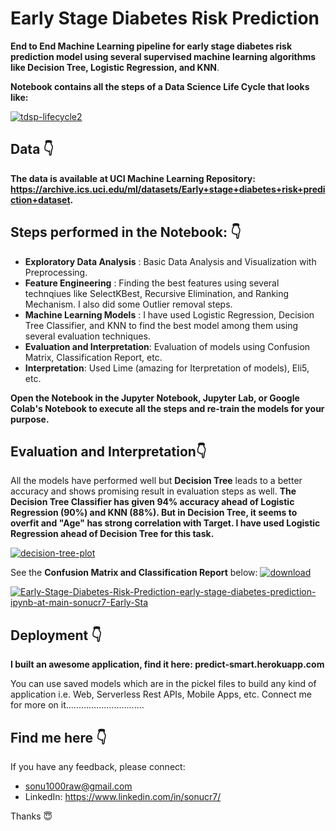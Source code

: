 # Early Stage Diabetes Risk Prediction

**End to End Machine Learning pipeline for early stage diabetes risk prediction model using several supervised machine learning algorithms like Decision Tree, Logistic Regression, and KNN**.


**Notebook contains all the steps of a Data Science Life Cycle that looks like:**

<a href="https://ibb.co/jvmyGLW"><img src="https://i.ibb.co/SXbt0Kd/tdsp-lifecycle2.png" alt="tdsp-lifecycle2" border="0"></a>

## Data 👇

**The data is available at UCI Machine Learning Repository: https://archive.ics.uci.edu/ml/datasets/Early+stage+diabetes+risk+prediction+dataset.**

## Steps performed in the Notebook: 👇

+ **Exploratory Data Analysis** : Basic Data Analysis and Visualization with Preprocessing.
+ **Feature Engineering** : Finding the best features using several technqiues like SelectKBest, Recursive Elimination, and Ranking Mechanism.  I also did some Outlier removal steps.
+ **Machine Learning Models** : I have used Logistic Regression, Decision Tree Classifier, and KNN to find the best model among them using several evaluation techniques.
+ **Evaluation and Interpretation**: Evaluation of models using Confusion Matrix, Classification Report, etc.
+ **Interpretation**: Used Lime (amazing for Iterpretation of models), Eli5, etc.

**Open the Notebook in the Jupyter Notebook, Jupyter Lab, or Google Colab's Notebook to execute all the steps and re-train the models for your purpose.**

## Evaluation and Interpretation👇

All the models have performed well but **Decision Tree** leads to a better accuracy and shows promising result in evaluation steps as well. **The Decision Tree Classifier has given 94% accuracy ahead of Logistic Regression (90%) and KNN (88%). But in Decision Tree, it seems to overfit and "Age" has strong correlation with Target. I have used Logistic Regression ahead of Decision Tree for this task.**

<a href="https://ibb.co/8MmFXqN"><img src="https://i.ibb.co/LS04vmY/decision-tree-plot.png" alt="decision-tree-plot" border="0"></a>

See the **Confusion Matrix and Classification Report** below:
<a href="https://imgbb.com/"><img src="https://i.ibb.co/rv7v2KJ/download.png" alt="download" border="0"></a>

<a href="https://ibb.co/qg53CDM"><img src="https://i.ibb.co/vdY6hcx/Early-Stage-Diabetes-Risk-Prediction-early-stage-diabetes-prediction-ipynb-at-main-sonucr7-Early-Sta.png" alt="Early-Stage-Diabetes-Risk-Prediction-early-stage-diabetes-prediction-ipynb-at-main-sonucr7-Early-Sta" border="0"></a>



## Deployment 👇

**I built an awesome application, find it here: predict-smart.herokuapp.com**

You can use saved models which are in the pickel files to build any kind of application i.e. Web, Serverless Rest APIs, Mobile Apps, etc. Connect me for more on it...............................


## Find me here 👇

If you have any feedback, please connect:
+ sonu1000raw@gmail.com
+ LinkedIn: https://www.linkedin.com/in/sonucr7/


Thanks 😇











